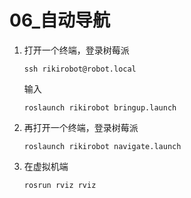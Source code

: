 # 06_自动导航

1. 打开一个终端，登录树莓派

	```
	ssh rikirobot@robot.local
	```

	输入

	```
	roslaunch rikirobot bringup.launch
	```

2. 再打开一个终端，登录树莓派

	```
	roslaunch rikirobot navigate.launch
	```

3. 在虚拟机端

	```
	rosrun rviz rviz
	```

	


